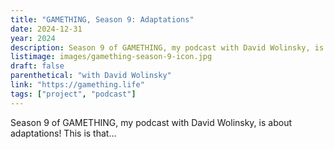 ```yaml
---
title: "GAMETHING, Season 9: Adaptations"
date: 2024-12-31
year: 2024
description: Season 9 of GAMETHING, my podcast with David Wolinsky, is about adaptations! This is that.
listimage: images/gamething-season-9-icon.jpg
draft: false
parenthetical: "with David Wolinsky"
link: "https://gamething.life"
tags: ["project", "podcast"]
---
```


Season 9 of GAMETHING, my podcast with David Wolinsky, is about adaptations! This is that...